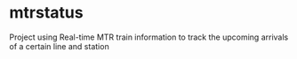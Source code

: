 # mtrstatus
Project using Real-time MTR train information to track the upcoming arrivals of a certain line and station
